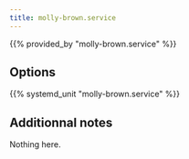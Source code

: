 ```yaml
---
title: molly-brown.service
---
```


{{% provided_by "molly-brown.service" %}}

## Options

{{% systemd_unit "molly-brown.service" %}}

## Additionnal notes

Nothing here.